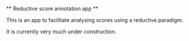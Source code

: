 ** Reductive score annotation app **

This is an app to facilitate analysing scores using a reductive paradigm.

It is currently very much under construction.

